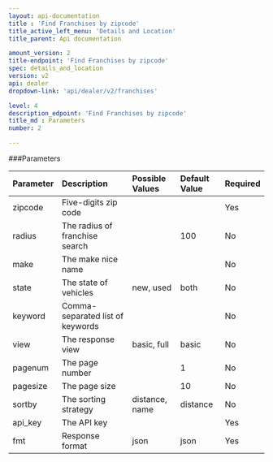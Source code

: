 ```yaml
---
layout: api-documentation
title : 'Find Franchises by zipcode'
title_active_left_menu: 'Details and Location'
title_parent: Api documentation

amount_version: 2
title-endpoint: 'Find Franchises by zipcode'
spec: details_and_location
version: v2
api: dealer
dropdown-link: 'api/dealer/v2/franchises'

level: 4
description_edpoint: 'Find Franchises by zipcode'
title_md : Parameters
number: 2

---
```



###Parameters

| Parameter     | Description                            | Possible Values             | Default Value  | Required |
|:--------------|:-------------------------------------- |:----------------------------|:---------------|:---------|
| zipcode       | Five-digits zip code                   |                             |                | Yes      |
| radius        | The radius of franchise search         |                             | 100            | No       |
| make          | The make nice name                     |                             |                | No       |
| state         | The state of vehicles                  | new, used                   | both           | No       |
| keyword       | Comma-separated list of keywords       |                             |                | No       |
| view          | The response view                      | basic, full                 | basic          | No       |
| pagenum       | The page number                        |                             | 1              | No       |
| pagesize      | The page size                          |                             | 10             | No       |
| sortby        | The sorting strategy                   | distance, name              | distance       | No       |
| api_key       | The API key                            |                             |                | Yes      |
| fmt           | Response format                        | json                        | json           | Yes      |